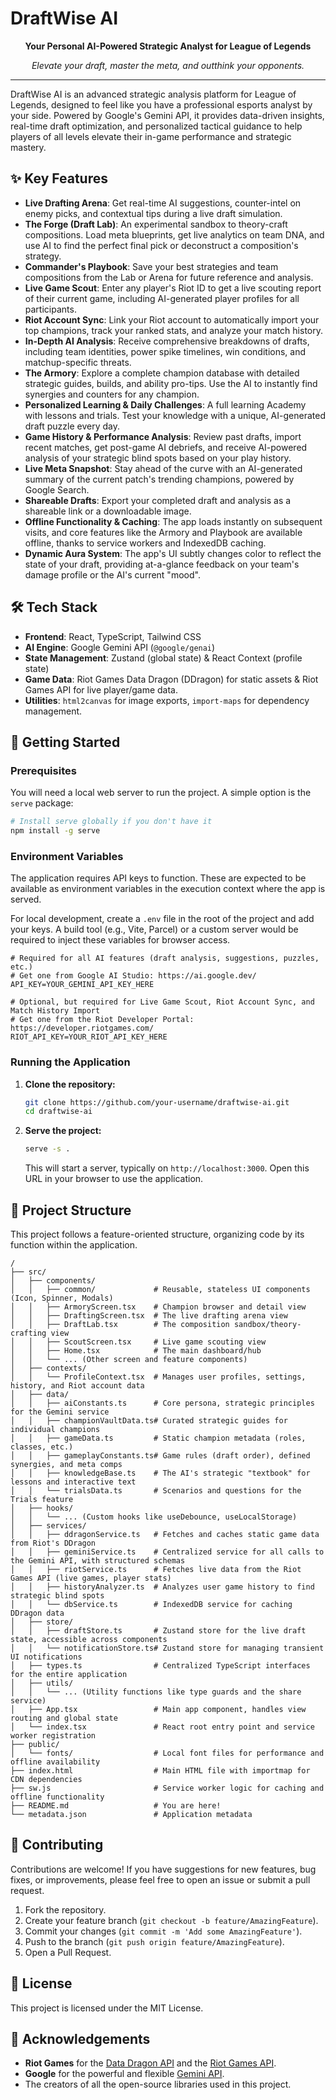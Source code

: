 # DraftWise AI

<div align="center">
  <p><strong>Your Personal AI-Powered Strategic Analyst for League of Legends</strong></p>
  <p><em>Elevate your draft, master the meta, and outthink your opponents.</em></p>
</div>

---

DraftWise AI is an advanced strategic analysis platform for League of Legends, designed to feel like you have a professional esports analyst by your side. Powered by Google's Gemini API, it provides data-driven insights, real-time draft optimization, and personalized tactical guidance to help players of all levels elevate their in-game performance and strategic mastery.

## ✨ Key Features

-   **Live Drafting Arena**: Get real-time AI suggestions, counter-intel on enemy picks, and contextual tips during a live draft simulation.
-   **The Forge (Draft Lab)**: An experimental sandbox to theory-craft compositions. Load meta blueprints, get live analytics on team DNA, and use AI to find the perfect final pick or deconstruct a composition's strategy.
-   **Commander's Playbook**: Save your best strategies and team compositions from the Lab or Arena for future reference and analysis.
-   **Live Game Scout**: Enter any player's Riot ID to get a live scouting report of their current game, including AI-generated player profiles for all participants.
-   **Riot Account Sync**: Link your Riot account to automatically import your top champions, track your ranked stats, and analyze your match history.
-   **In-Depth AI Analysis**: Receive comprehensive breakdowns of drafts, including team identities, power spike timelines, win conditions, and matchup-specific threats.
-   **The Armory**: Explore a complete champion database with detailed strategic guides, builds, and ability pro-tips. Use the AI to instantly find synergies and counters for any champion.
-   **Personalized Learning & Daily Challenges**: A full learning Academy with lessons and trials. Test your knowledge with a unique, AI-generated draft puzzle every day.
-   **Game History & Performance Analysis**: Review past drafts, import recent matches, get post-game AI debriefs, and receive AI-powered analysis of your strategic blind spots based on your play history.
-   **Live Meta Snapshot**: Stay ahead of the curve with an AI-generated summary of the current patch's trending champions, powered by Google Search.
-   **Shareable Drafts**: Export your completed draft and analysis as a shareable link or a downloadable image.
-   **Offline Functionality & Caching**: The app loads instantly on subsequent visits, and core features like the Armory and Playbook are available offline, thanks to service workers and IndexedDB caching.
-   **Dynamic Aura System**: The app's UI subtly changes color to reflect the state of your draft, providing at-a-glance feedback on your team's damage profile or the AI's current "mood".


## 🛠️ Tech Stack

-   **Frontend**: React, TypeScript, Tailwind CSS
-   **AI Engine**: Google Gemini API (`@google/genai`)
-   **State Management**: Zustand (global state) & React Context (profile state)
-   **Game Data**: Riot Games Data Dragon (DDragon) for static assets & Riot Games API for live player/game data.
-   **Utilities**: `html2canvas` for image exports, `import-maps` for dependency management.


## 🚀 Getting Started

### Prerequisites

You will need a local web server to run the project. A simple option is the `serve` package:
```bash
# Install serve globally if you don't have it
npm install -g serve
```

### Environment Variables

The application requires API keys to function. These are expected to be available as environment variables in the execution context where the app is served.

For local development, create a `.env` file in the root of the project and add your keys. A build tool (e.g., Vite, Parcel) or a custom server would be required to inject these variables for browser access.

```
# Required for all AI features (draft analysis, suggestions, puzzles, etc.)
# Get one from Google AI Studio: https://ai.google.dev/
API_KEY=YOUR_GEMINI_API_KEY_HERE

# Optional, but required for Live Game Scout, Riot Account Sync, and Match History Import
# Get one from the Riot Developer Portal: https://developer.riotgames.com/
RIOT_API_KEY=YOUR_RIOT_API_KEY_HERE
```

### Running the Application

1.  **Clone the repository:**
    ```bash
    git clone https://github.com/your-username/draftwise-ai.git
    cd draftwise-ai
    ```

2.  **Serve the project:**
    ```bash
    serve -s .
    ```
    This will start a server, typically on `http://localhost:3000`. Open this URL in your browser to use the application.


## 📁 Project Structure

This project follows a feature-oriented structure, organizing code by its function within the application.

```
/
├── src/
│   ├── components/
│   │   ├── common/             # Reusable, stateless UI components (Icon, Spinner, Modals)
│   │   ├── ArmoryScreen.tsx    # Champion browser and detail view
│   │   ├── DraftingScreen.tsx  # The live drafting arena view
│   │   ├── DraftLab.tsx        # The composition sandbox/theory-crafting view
│   │   ├── ScoutScreen.tsx     # Live game scouting view
│   │   ├── Home.tsx            # The main dashboard/hub
│   │   └── ... (Other screen and feature components)
│   ├── contexts/
│   │   └── ProfileContext.tsx  # Manages user profiles, settings, history, and Riot account data
│   ├── data/
│   │   ├── aiConstants.ts      # Core persona, strategic principles for the Gemini service
│   │   ├── championVaultData.ts# Curated strategic guides for individual champions
│   │   ├── gameData.ts         # Static champion metadata (roles, classes, etc.)
│   │   ├── gameplayConstants.ts# Game rules (draft order), defined synergies, and meta comps
│   │   ├── knowledgeBase.ts    # The AI's strategic "textbook" for lessons and interactive text
│   │   └── trialsData.ts       # Scenarios and questions for the Trials feature
│   ├── hooks/
│   │   └── ... (Custom hooks like useDebounce, useLocalStorage)
│   ├── services/
│   │   ├── ddragonService.ts   # Fetches and caches static game data from Riot's DDragon
│   │   ├── geminiService.ts    # Centralized service for all calls to the Gemini API, with structured schemas
│   │   ├── riotService.ts      # Fetches live data from the Riot Games API (live games, player stats)
│   │   ├── historyAnalyzer.ts  # Analyzes user game history to find strategic blind spots
│   │   └── dbService.ts        # IndexedDB service for caching DDragon data
│   ├── store/
│   │   ├── draftStore.ts       # Zustand store for the live draft state, accessible across components
│   │   └── notificationStore.ts# Zustand store for managing transient UI notifications
│   ├── types.ts                # Centralized TypeScript interfaces for the entire application
│   ├── utils/
│   │   └── ... (Utility functions like type guards and the share service)
│   ├── App.tsx                 # Main app component, handles view routing and global state
│   └── index.tsx               # React root entry point and service worker registration
├── public/
│   └── fonts/                  # Local font files for performance and offline availability
├── index.html                  # Main HTML file with importmap for CDN dependencies
├── sw.js                       # Service worker logic for caching and offline functionality
├── README.md                   # You are here!
└── metadata.json               # Application metadata
```

## 🤝 Contributing

Contributions are welcome! If you have suggestions for new features, bug fixes, or improvements, please feel free to open an issue or submit a pull request.

1.  Fork the repository.
2.  Create your feature branch (`git checkout -b feature/AmazingFeature`).
3.  Commit your changes (`git commit -m 'Add some AmazingFeature'`).
4.  Push to the branch (`git push origin feature/AmazingFeature`).
5.  Open a Pull Request.

## 📄 License

This project is licensed under the MIT License.

## 🙏 Acknowledgements

-   **Riot Games** for the [Data Dragon API](https://developer.riotgames.com/docs/lol#data-dragon) and the [Riot Games API](https://developer.riotgames.com/).
-   **Google** for the powerful and flexible [Gemini API](https://ai.google.dev/).
-   The creators of all the open-source libraries used in this project.
